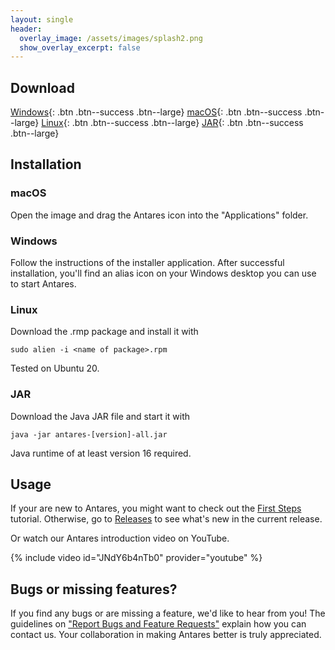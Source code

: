 ```yaml
---
layout: single
header:
  overlay_image: /assets/images/splash2.png
  show_overlay_excerpt: false
---
```


## Download

[Windows](https://github.com/flandreas/antares/releases/download/v1.5.0/Antares-1.5.0.msi){: .btn .btn--success .btn--large}
[macOS](https://github.com/flandreas/antares/releases/download/v1.5.0/Antares-1.5.0.dmg){: .btn .btn--success .btn--large}
[Linux](https://github.com/flandreas/antares/releases/download/v1.5.0/antares-1.5.0-1.x86_64.rpm){: .btn .btn--success .btn--large}
[JAR](https://github.com/flandreas/antares/releases/download/v1.5.0/antares-1.5.0-all.jar){: .btn .btn--success .btn--large}

## Installation

### macOS

Open the image and drag the Antares icon into the "Applications" folder.

### Windows

Follow the instructions of the installer application. After successful installation, you'll find an alias icon on your Windows desktop you can use to start Antares.

### Linux

Download the .rmp package and install it with

`sudo alien -i <name of package>.rpm`

Tested on Ubuntu 20.

### JAR

Download the Java JAR file and start it with

`java -jar antares-[version]-all.jar`

Java runtime of at least version 16 required. 

## Usage

If your are new to Antares, you might want to check out the [First Steps](/user-manual/english/first-steps/first-steps) tutorial. Otherwise, go to [Releases](/docs/releases/releases/) to see what's new in the current release.

Or watch our Antares introduction video on YouTube.

{% include video id="JNdY6b4nTb0" provider="youtube" %}

## Bugs or missing features?

If you find any bugs or are missing a feature, we'd like to hear from you! The guidelines on ["Report Bugs and Feature Requests"](/docs/issues/) explain how you can contact us. Your collaboration in making Antares better is truly appreciated.
